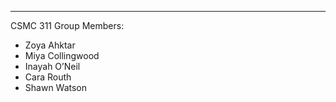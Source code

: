 ----------------------------------------------------
CSMC 311 Group Members:

- Zoya Ahktar
- Miya Collingwood
- Inayah O’Neil
- Cara Routh
- Shawn Watson
